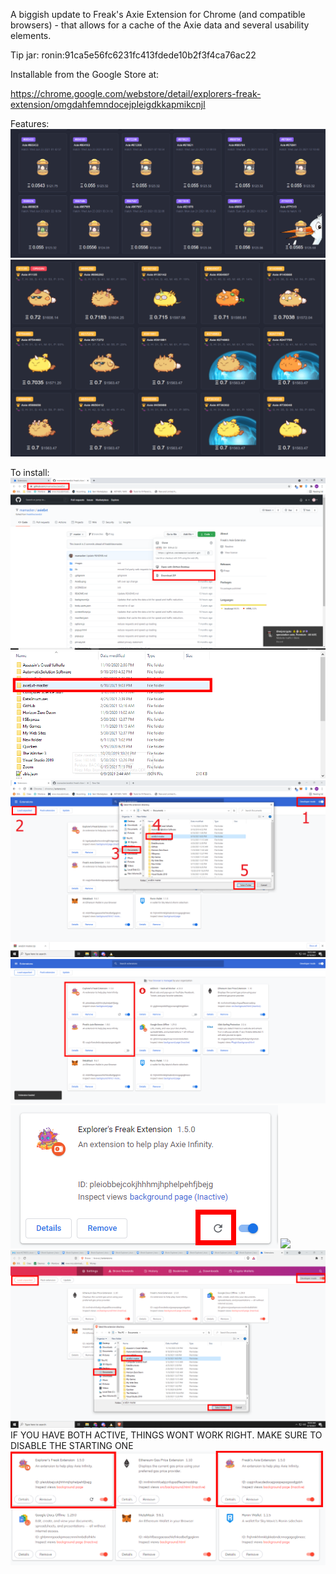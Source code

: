 A biggish update to Freak's Axie Extension for Chrome (and compatible browsers) - that allows for a cache of the Axie data and several usability elements.


Tip jar: ronin:91ca5e56fc6231fc413fdede10b2f3f4ca76ac22


Installable from the Google Store at:

https://chrome.google.com/webstore/detail/explorers-freak-extension/omgdahfemndocejpleigdkkapmikcnjl

Features:
<img src="/readme_images/look1.png">
<img src="/readme_images/look2.png">

To install:
<img src="/readme_images/look4.png">
<img src="/readme_images/look5.png">
<img src="/readme_images/look6.png">
<img src="/readme_images/look8.png">
<img src="/readme_images/look9.png">
<img src="/readme_images/look10.png">
<img src="/readme_images/look11.png">
IF YOU HAVE BOTH ACTIVE, THINGS WONT WORK RIGHT. MAKE SURE TO DISABLE THE STARTING ONE
<img src="/readme_images/look12.png">
